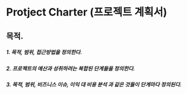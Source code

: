 # Protject Charter (프로젝트 계획서)

## 목적.

##### 1. 목적, 범위, 접근방법을 정의한다.

##### 2. 프로젝트의 예산과 성취하려는 복합된 단계들을 정의한다.

##### 3. 목적, 범위, 비즈니스 이슈, 이익 대 비용 분석 과 같은 것들이 단계마다 정의된다.
